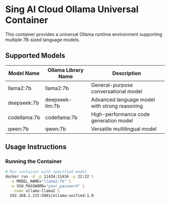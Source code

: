 # Sing AI Cloud Ollama Universal Container

This container provides a universal Ollama runtime environment supporting multiple 7B-sized language models.

## Supported Models

| Model Name | Ollama Library Name | Description |
|------------|-------------------|-------------|
| llama2:7b | llama2:7b | General-purpose conversational model |
| deepseek:7b | deepseek-llm:7b | Advanced language model with strong reasoning |
| codellama:7b | codellama:7b | High-performance code generation model |
| qwen:7b | qwen:7b | Versatile multilingual model |

## Usage Instructions

### Running the Container

```bash
# Run container with specified model
docker run -d -p 11434:11434 -p 22:22 \
  -e MODEL_NAME="llama2:7b" \
  -e SSH_PASSWORD="your_password" \
  --name ollama-llama2 \
  192.168.1.215:5001/ollama-unified:1.0

